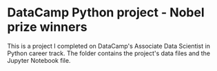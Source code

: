 # DataCamp Python project - Nobel prize winners
This is a project I completed on DataCamp's Associate Data Scientist in Python career track. 
The folder contains the project's data files and the Jupyter Notebook file.
